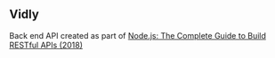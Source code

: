 ## Vidly

Back end API created as part of [Node.js: The Complete Guide to Build RESTful APIs (2018)](https://www.udemy.com/nodejs-master-class/)